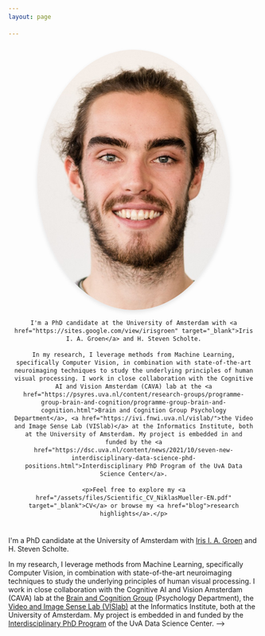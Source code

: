```yaml
---
layout: page

---
```



<div style="display: flex; align-items: center;">

  <!-- Left section with the photo -->
  <div style="flex: 1; text-align: center; padding: 10px;">
    <img src="/assets/imgs/me.jpg" alt="My Photo" style="width: 80%; border-radius: 50%; box-shadow: 0 4px 8px rgba(0,0,0,0.1);" />

    I'm a PhD candidate at the University of Amsterdam with <a href="https://sites.google.com/view/irisgroen" target="_blank">Iris I. A. Groen</a> and H. Steven Scholte.

    In my research, I leverage methods from Machine Learning, specifically Computer Vision, in combination with state-of-the-art neuroimaging techniques to study the underlying principles of human visual processing. I work in close collaboration with the Cognitive AI and Vision Amsterdam (CAVA) lab at the <a href="https://psyres.uva.nl/content/research-groups/programme-group-brain-and-cognition/programme-group-brain-and-cognition.html">Brain and Cognition Group Psychology Department</a>, <a href="https://ivi.fnwi.uva.nl/vislab/">the Video and Image Sense Lab (VISlab)</a> at the Informatics Institute, both at the University of Amsterdam. My project is embedded in and funded by the <a href="https://dsc.uva.nl/content/news/2021/10/seven-new-interdisciplinary-data-science-phd-positions.html">Interdisciplinary PhD Program of the UvA Data Science Center</a>.

    <p>Feel free to explore my <a href="/assets/files/Scientific_CV_NiklasMueller-EN.pdf" target="_blank">CV</a> or browse my <a href="blog">research highlights</a>.</p>
  </div>

</div>

I'm a PhD candidate at the University of Amsterdam with [Iris I. A. Groen](https://sites.google.com/view/irisgroen) and H. Steven Scholte.

In my research, I leverage methods from Machine Learning, specifically Computer Vision, in combination with state-of-the-art neuroimaging techniques to study the underlying principles of human visual processing. I work in close collaboration with the Cognitive AI and Vision Amsterdam (CAVA) lab at the [Brain and Cognition Group](https://psyres.uva.nl/content/research-groups/programme-group-brain-and-cognition/programme-group-brain-and-cognition.html) (Psychology Department), the [Video and Image Sense Lab (VISlab)](https://ivi.fnwi.uva.nl/vislab/) at the Informatics Institute, both at the University of Amsterdam. My project is embedded in and funded by the [Interdisciplinary PhD Program](https://dsc.uva.nl/content/news/2021/10/seven-new-interdisciplinary-data-science-phd-positions.html) of the UvA Data Science Center. -->


